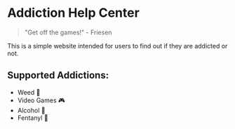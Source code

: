 # Addiction Help Center
> "Get off the games!" - Friesen

This is a simple website intended for users to find out if they are addicted or not.

## Supported Addictions:
- Weed 🌿
- Video Games 🎮
- Alcohol 🍷
- Fentanyl 💊
